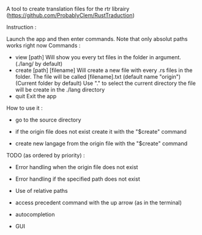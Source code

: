 A tool to create translation files for the rtr librairy (https://github.com/ProbablyClem/RustTraduction)

Instruction :

Launch the app and then enter commands.
Note that only absolut paths works right now
Commands : 
- view [path]
    Will show you every txt files in the folder in argument. (./lang/ by default)
- create [path] [filename]
    Will create a new file with every .rs files in the folder. The file will be called [filename].txt (default name "origin") (Current folder by default)
    Use "." to select the current directory
    the file will be create in the ./lang directory
- quit 
    Exit the app

How to use it : 

- go to the source directory

- if the origin file does not exist create it with the "$create" command

- create new langage from the origin file with the "$create" command

TODO (as ordered by priority) : 

- Error handling when the origin file does not exist

- Error handling if the specified path does not exist

- Use of relative paths

- access precedent command with the up arrow (as in the terminal)

- autocompletion

- GUI
